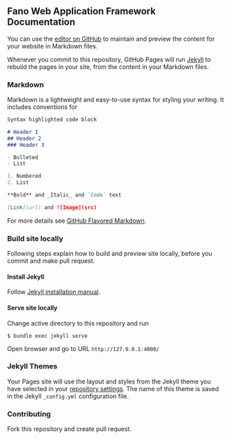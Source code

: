 ## Fano Web Application Framework Documentation

You can use the [editor on GitHub](https://github.com/fanowebframework/fanowebframework.github.io/edit/master/README.md) to maintain and preview the content for your website in Markdown files.

Whenever you commit to this repository, GitHub Pages will run [Jekyll](https://jekyllrb.com/) to rebuild the pages in your site, from the content in your Markdown files.

### Markdown

Markdown is a lightweight and easy-to-use syntax for styling your writing. It includes conventions for

```markdown
Syntax highlighted code block

# Header 1
## Header 2
### Header 3

- Bulleted
- List

1. Numbered
2. List

**Bold** and _Italic_ and `Code` text

[Link](url) and ![Image](src)
```

For more details see [GitHub Flavored Markdown](https://guides.github.com/features/mastering-markdown/).

### Build site locally

Following steps explain how to build and preview site locally, before you commit and make pull request.

#### Install Jekyll

Follow [Jekyll installation manual](https://jekyllrb.com/docs/installation/).

#### Serve site locally

Change active directory to this repository and run

```
$ bundle exec jekyll serve
```

Open browser and go to URL `http://127.0.0.1:4000/`

### Jekyll Themes

Your Pages site will use the layout and styles from the Jekyll theme you have selected in your [repository settings](https://github.com/fanowebframework/fanowebframework.github.io/settings). The name of this theme is saved in the Jekyll `_config.yml` configuration file.


### Contributing

Fork this repository and create pull request.
